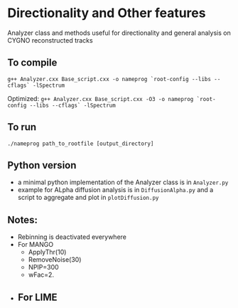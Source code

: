 # Directionality and Other features

Analyzer class and methods useful for directionality and general analysis on CYGNO reconstructed tracks

## To compile

```g++ Analyzer.cxx Base_script.cxx -o nameprog `root-config --libs --cflags` -lSpectrum```

Optimized:
```g++ Analyzer.cxx Base_script.cxx -O3 -o nameprog `root-config --libs --cflags` -lSpectrum```

## To run

```./nameprog path_to_rootfile [output_directory]```

## Python version

- a minimal python implementation of the Analyzer class is in `Analyzer.py`
- example for ALpha diffusion analysis is in `DiffusionAlpha.py` and a script to aggregate and plot in `plotDiffusion.py`

## Notes:

- Rebinning is deactivated everywhere
- For MANGO
  - ApplyThr(10)
  - RemoveNoise(30)
  - NPIP=300
  - wFac=2.
- For LIME
  - 